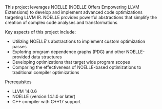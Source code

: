 This project leverages NOELLE (NOELLE Offers Empowering LLVM Extensions) to develop and implement advanced code optimizations targeting LLVM IR. NOELLE provides powerful abstractions that simplify the creation of complex code analyses and transformations.

Key aspects of this project include:
- Utilizing NOELLE's abstractions to implement custom optimization passes
- Exploring program dependence graphs (PDG) and other NOELLE-provided data structures
- Developing optimizations that target wide program scopes
- Comparing the effectiveness of NOELLE-based optimizations to traditional compiler optimizations


Prerequisites
- LLVM 14.0.6
- NOELLE (version 14.1.0 or later)
- C++ compiler with C++17 support
